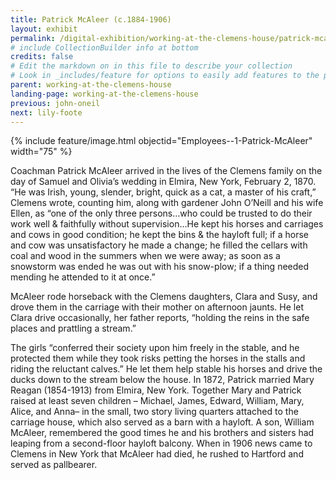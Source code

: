 ```yaml
---
title: Patrick McAleer (c.1884-1906)
layout: exhibit
permalink: /digital-exhibition/working-at-the-clemens-house/patrick-mcaleer.html
# include CollectionBuilder info at bottom
credits: false
# Edit the markdown on in this file to describe your collection
# Look in _includes/feature for options to easily add features to the page
parent: working-at-the-clemens-house
landing-page: working-at-the-clemens-house
previous: john-oneil
next: lily-foote
---
```


{% include feature/image.html objectid="Employees--1-Patrick-McAleer" width="75" %}

Coachman Patrick McAleer arrived in the lives of the Clemens family on the day of Samuel and Olivia’s wedding in Elmira, New York, February 2, 1870. “He was Irish, young, slender, bright, quick as a cat, a master of his craft,” Clemens wrote, counting him, along with gardener John O’Neill and his wife Ellen, as “one of the only three persons…who could be trusted to do their work well & faithfully without supervision…He kept his horses and carriages and cows in good condition; he kept the bins & the hayloft full; if a horse and cow was unsatisfactory he made a change; he filled the cellars with coal and wood in the summers when we were away; as soon as a snowstorm was ended he was out with his snow-plow; if a thing needed mending he attended to it at once.” 

McAleer rode horseback with the Clemens daughters, Clara and Susy, and drove them in the carriage with their mother on afternoon jaunts. He let Clara drive occasionally, her father reports, “holding the reins in the safe places and prattling a stream.”

The girls “conferred their society upon him freely in the stable, and he protected them while they took risks petting the horses in the stalls and riding the reluctant calves.” He let them help stable his horses and drive the ducks down to the stream below the house. In 1872, Patrick married Mary Reagan (1854-1913) from Elmira, New York. Together Mary and Patrick raised at least seven children – Michael, James, Edward, William, Mary, Alice, and Anna–  in the small, two story living quarters attached to the carriage house, which also served as a barn with a hayloft. A son, William McAleer,  remembered the good times he and his brothers and sisters had leaping from a second-floor hayloft balcony.  When in 1906 news came to Clemens in New York that McAleer had died, he rushed to Hartford and served as pallbearer.
